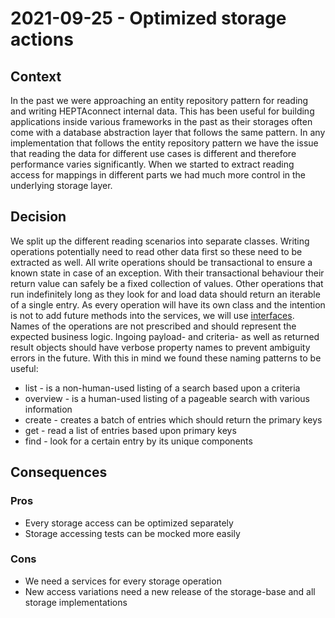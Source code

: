 # 2021-09-25 - Optimized storage actions

## Context

In the past we were approaching an entity repository pattern for reading and writing HEPTAconnect internal data.
This has been useful for building applications inside various frameworks in the past as their storages often come with a database abstraction layer that follows the same pattern.
In any implementation that follows the entity repository pattern we have the issue that reading the data for different use cases is different and therefore performance varies significantly.
When we started to extract reading access for mappings in different parts we had much more control in the underlying storage layer.


## Decision

We split up the different reading scenarios into separate classes.
Writing operations potentially need to read other data first so these need to be extracted as well.
All write operations should be transactional to ensure a known state in case of an exception.
With their transactional behaviour their return value can safely be a fixed collection of values.
Other operations that run indefinitely long as they look for and load data should return an iterable of a single entry.
As every operation will have its own class and the intention is not to add future methods into the services, we will use [interfaces](./2020-04-30-contracts-and-interfaces.md).
Names of the operations are not prescribed and should represent the expected business logic.
Ingoing payload- and criteria- as well as returned result objects should have verbose property names to prevent ambiguity errors in the future. 
With this in mind we found these naming patterns to be useful:

* list - is a non-human-used listing of a search based upon a criteria
* overview - is a human-used listing of a pageable search with various information
* create - creates a batch of entries which should return the primary keys
* get - read a list of entries based upon primary keys
* find - look for a certain entry by its unique components


## Consequences

### Pros

* Every storage access can be optimized separately
* Storage accessing tests can be mocked more easily

### Cons

* We need a services for every storage operation
* New access variations need a new release of the storage-base and all storage implementations
